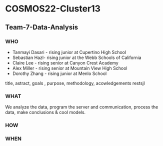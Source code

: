 # COSMOS22-Cluster13

## Team-7-Data-Analysis
### WHO
* Tanmayi Dasari - rising junior at Cupertino High School
* Sebastian Hazl- rising junior at the Webb Schools of California
* Claire Lee - rising senior at Canyon Crest Academy
* Alex Miller - rising senior at Mountain View High School
* Dorothy Zhang - rising junior at Menlo School 

title, astract, goals , purpose, methodology, acowledgements restsjl
### WHAT
We analyze the data, program the server and communication, process the data, make conclusions &amp; cool models.

### HOW

### WHEN

